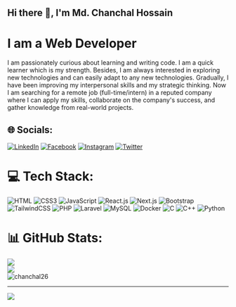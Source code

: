 ## Hi there 👋, I'm Md. Chanchal Hossain 
# I am a Web Developer


I am passionately curious about learning and writing code. I am a quick learner which is my strength. Besides, I am always interested in exploring new technologies and can easily adapt to any new technologies. Gradually, I have been improving my interpersonal skills and my strategic thinking. Now I am searching for a remote job (full-time/intern) in a reputed company where I can apply my skills, collaborate on the company's success, and gather knowledge from real-world projects.

## 🌐 Socials:
[![LinkedIn](https://img.shields.io/badge/LinkedIn-%230077B5.svg?logo=linkedin&logoColor=white)](https://linkedin.com/in/md-chanchal-hossain)
[![Facebook](https://img.shields.io/badge/-Facebook-blue?logo=facebook)](https://www.facebook.com/chanchal2613)
[![Instagram](https://img.shields.io/badge/Instagram-%23E4405F.svg?logo=Instagram&logoColor=white)](https://instagram.com/chanchal_2613)
[![Twitter](https://img.shields.io/badge/-Twitter-blue?logo=X)](https://twitter.com/chanchal_2613)

# 💻 Tech Stack:
![HTML](https://img.shields.io/badge/HTML5-E34F26?style=flat-square&logo=html5&logoColor=white)
![CSS3](https://img.shields.io/badge/CSS3-1572B6?style=flat-square&logo=css3&logoColor=white)
![JavaScript](https://img.shields.io/badge/JavaScript-F7DF1E?style=flat-square&logo=javascript&logoColor=black)
![React.js](https://img.shields.io/badge/React.js-0081CB?style=flat-square&logo=react&logoColor=61DAFB)
![Next.js](https://img.shields.io/badge/next.js-000000?style=for-the-badge&logo=nextdotjs&logoColor=white)
![Bootstrap](https://img.shields.io/badge/Bootstrap-563D7C?style=flat-square&logo=bootstrap&logoColor=white)
![TailwindCSS](https://img.shields.io/badge/Tailwind_CSS-38B2AC?style=flat-square&logo=tailwind-css&logoColor=white)
![PHP](https://img.shields.io/badge/PHP-777BB4?style=flat-square&logo=php&logoColor=white)
![Laravel](https://img.shields.io/badge/Laravel-FF2D20?style=flat-square&logo=laravel&logoColor=white)
![MySQL](https://img.shields.io/badge/MySQL-005C84?style=flat-square&logo=mysql&logoColor=white)
![Docker](https://img.shields.io/badge/Docker-0CC1F3?style=flat-square&logo=docker&logoColor=white)
![C](https://img.shields.io/badge/-C-blue?logo=c)
![C++](https://img.shields.io/badge/-C++-blue?logo=cplusplus)
![Python](https://img.shields.io/badge/Python-3776AB?style=flat-square&logo=python&logoColor=white)

# 📊 GitHub Stats:
![](https://github-readme-stats.vercel.app/api?username=chanchal26&theme=dark&hide_border=false&include_all_commits=false&count_private=false)<br/>
![](https://github-readme-streak-stats.herokuapp.com/?user=chanchal26&theme=dark&hide_border=false)<br/>
<img src="https://github-readme-stats.vercel.app/api/top-langs/?username=chanchal26&show_icons=true&theme=gotham" alt="chanchal26" />

---
[![](https://visitcount.itsvg.in/api?id=chanchal26&label=Profile%20Views&color=6&icon=2&pretty=false)](https://visitcount.itsvg.in)

